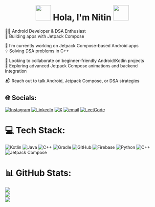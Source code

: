 # <div align = "center"> <img src="https://media2.giphy.com/media/v1.Y2lkPTc5MGI3NjExOXNxNHoxdXdlYWJvYW80dmFpbHFsYXUyYXg4eml5OHBoNmd0dmE3MyZlcD12MV9pbnRlcm5hbF9naWZfYnlfaWQmY3Q9Zw/Jd5YlXOVTcQtW/giphy.gif" width="50px"> Hola, I'm Nitin    <img src="https://media2.giphy.com/media/v1.Y2lkPTc5MGI3NjExcmM3ZWJwZ3Y3YWZ3bmwxYzdqN3Nrb2UycWhmdTdwbGF3OXh1dHlhZiZlcD12MV9pbnRlcm5hbF9naWZfYnlfaWQmY3Q9Zw/fAT2Db0j0Mblu/giphy.gif" width="50px">
 </div>

👨‍💻 Android Developer & DSA Enthusiast  
🎯 Building apps with Jetpack Compose  
    
🔭 I’m currently working on Jetpack Compose-based Android apps  
💡 Solving DSA problems in C++   

🤝 Looking to collaborate on beginner-friendly Android/Kotlin projects  
🚀 Exploring advanced Jetpack Compose animations and backend integration  

📬 Reach out to talk Android, Jetpack Compose, or DSA strategies  
  


## 🌐 Socials:
[![Instagram](https://img.shields.io/badge/Instagram-%23E4405F.svg?logo=Instagram&logoColor=white)](https://instagram.com/nitttinnnnnn) [![LinkedIn](https://img.shields.io/badge/LinkedIn-%230077B5.svg?logo=linkedin&logoColor=white)](https://linkedin.com/in/nitin-srinivas) [![X](https://img.shields.io/badge/X-black.svg?logo=X&logoColor=white)](https://x.com/Nitinn_Srinivas) [![email](https://img.shields.io/badge/Email-D14836?logo=gmail&logoColor=white)](mailto:nitinsrinivas13@gmail.com) 
[![LeetCode](https://img.shields.io/badge/LeetCode-FFA116?style=flat&logo=LeetCode&logoColor=black)](https://leetcode.com/Nitinn_Srinivas/)


# 💻 Tech Stack:
![Kotlin](https://img.shields.io/badge/kotlin-%237F52FF.svg?style=for-the-badge&logo=kotlin&logoColor=white) ![Java](https://img.shields.io/badge/java-%23ED8B00.svg?style=for-the-badge&logo=openjdk&logoColor=white) ![C++](https://img.shields.io/badge/c++-%2300599C.svg?style=for-the-badge&logo=c%2B%2B&logoColor=white) ![Gradle](https://img.shields.io/badge/Gradle-02303A.svg?style=for-the-badge&logo=Gradle&logoColor=white) ![GitHub](https://img.shields.io/badge/github-%23121011.svg?style=for-the-badge&logo=github&logoColor=white)  ![Firebase](https://img.shields.io/badge/firebase-a08021?style=for-the-badge&logo=firebase&logoColor=ffcd34) ![Python](https://img.shields.io/badge/python-3670A0?style=for-the-badge&logo=python&logoColor=ffdd54) ![C++](https://img.shields.io/badge/c++-%2300599C.svg?style=for-the-badge&logo=c%2B%2B&logoColor=white)
![Jetpack Compose](https://img.shields.io/badge/Jetpack%20Compose-%23007CFA.svg?style=for-the-badge&logo=android&logoColor=white)

# 📊 GitHub Stats:
![](https://github-readme-stats.vercel.app/api?username=nitttinnnnnn&theme=neon&hide_border=false&include_all_commits=true&count_private=false)<br/>
![](https://nirzak-streak-stats.vercel.app/?user=nitttinnnnnn&theme=neon&hide_border=false)<br/>
![](https://github-readme-stats.vercel.app/api/top-langs/?username=nitttinnnnnn&theme=neon&hide_border=false&include_all_commits=true&count_private=false&layout=compact)

